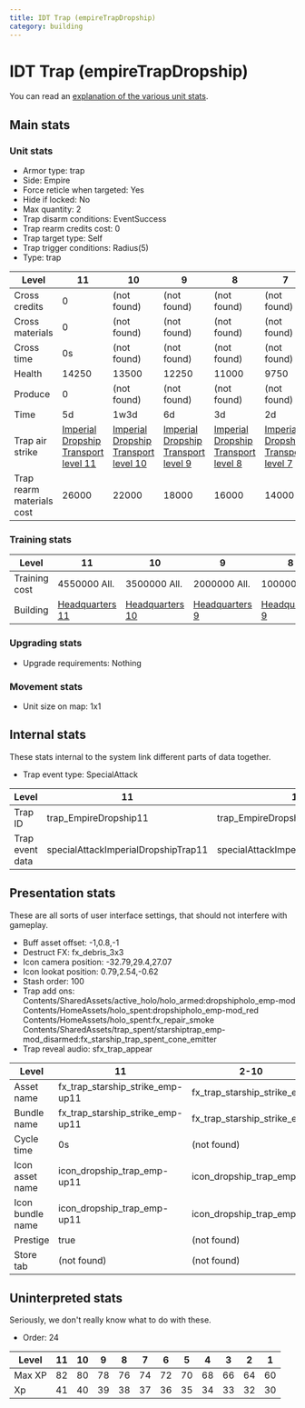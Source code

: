 ```yaml
---
title: IDT Trap (empireTrapDropship)
category: building
---
```


# IDT Trap (empireTrapDropship)

You can read an [explanation  of the various unit stats](unitexplained.md).

## Main stats

### Unit stats

  * Armor type: trap
  * Side: Empire
  * Force reticle when targeted: Yes
  * Hide if locked: No
  * Max quantity: 2
  * Trap disarm conditions: EventSuccess
  * Trap rearm credits cost: 0
  * Trap target type: Self
  * Trap trigger conditions: Radius(5)
  * Type: trap

|Level                    |11                                                               |10                                                               |9                                                               |8                                                               |7                                                               |6                                                               |5                                                               |4                                                               |3                                                               |2                                                               |1                                                               |
|-------------------------|-----------------------------------------------------------------|-----------------------------------------------------------------|----------------------------------------------------------------|----------------------------------------------------------------|----------------------------------------------------------------|----------------------------------------------------------------|----------------------------------------------------------------|----------------------------------------------------------------|----------------------------------------------------------------|----------------------------------------------------------------|----------------------------------------------------------------|
|Cross credits            |0                                                                |(not found)                                                      |(not found)                                                     |(not found)                                                     |(not found)                                                     |(not found)                                                     |(not found)                                                     |(not found)                                                     |(not found)                                                     |(not found)                                                     |(not found)                                                     |
|Cross materials          |0                                                                |(not found)                                                      |(not found)                                                     |(not found)                                                     |(not found)                                                     |(not found)                                                     |(not found)                                                     |(not found)                                                     |(not found)                                                     |(not found)                                                     |(not found)                                                     |
|Cross time               |0s                                                               |(not found)                                                      |(not found)                                                     |(not found)                                                     |(not found)                                                     |(not found)                                                     |(not found)                                                     |(not found)                                                     |(not found)                                                     |(not found)                                                     |(not found)                                                     |
|Health                   |14250                                                            |13500                                                            |12250                                                           |11000                                                           |9750                                                            |8500                                                            |7250                                                            |6000                                                            |4500                                                            |3750                                                            |2500                                                            |
|Produce                  |0                                                                |(not found)                                                      |(not found)                                                     |(not found)                                                     |(not found)                                                     |(not found)                                                     |(not found)                                                     |(not found)                                                     |(not found)                                                     |(not found)                                                     |(not found)                                                     |
|Time                     |5d                                                               |1w3d                                                             |6d                                                              |3d                                                              |2d                                                              |1d12h                                                           |1d                                                              |12h                                                             |2h                                                              |15m                                                             |1m                                                              |
|Trap air strike          |[Imperial Dropship Transport level 11](ImperialDropshipTrap.html)|[Imperial Dropship Transport level 10](ImperialDropshipTrap.html)|[Imperial Dropship Transport level 9](ImperialDropshipTrap.html)|[Imperial Dropship Transport level 8](ImperialDropshipTrap.html)|[Imperial Dropship Transport level 7](ImperialDropshipTrap.html)|[Imperial Dropship Transport level 6](ImperialDropshipTrap.html)|[Imperial Dropship Transport level 5](ImperialDropshipTrap.html)|[Imperial Dropship Transport level 4](ImperialDropshipTrap.html)|[Imperial Dropship Transport level 3](ImperialDropshipTrap.html)|[Imperial Dropship Transport level 2](ImperialDropshipTrap.html)|[Imperial Dropship Transport level 1](ImperialDropshipTrap.html)|
|Trap rearm materials cost|26000                                                            |22000                                                            |18000                                                           |16000                                                           |14000                                                           |12000                                                           |10000                                                           |8000                                                            |6000                                                            |4000                                                            |2000                                                            |


### Training stats

|Level        |11                              |10                              |9                              |8                              |7                              |6                              |5                              |4                              |3                              |2                              |1                              |
|-------------|--------------------------------|--------------------------------|-------------------------------|-------------------------------|-------------------------------|-------------------------------|-------------------------------|-------------------------------|-------------------------------|-------------------------------|-------------------------------|
|Training cost|4550000 All.                    |3500000 All.                    |2000000 All.                   |1000000 All.                   |800000 All.                    |400000 All.                    |150000 All.                    |75000 All.                     |20000 All.                     |3600 All.                      |1800 All.                      |
|Building     |[Headquarters 11](empireHQ.html)|[Headquarters 10](empireHQ.html)|[Headquarters 9](empireHQ.html)|[Headquarters 9](empireHQ.html)|[Headquarters 9](empireHQ.html)|[Headquarters 9](empireHQ.html)|[Headquarters 9](empireHQ.html)|[Headquarters 9](empireHQ.html)|[Headquarters 9](empireHQ.html)|[Headquarters 9](empireHQ.html)|[Headquarters 9](empireHQ.html)|


### Upgrading stats

  * Upgrade requirements: Nothing

### Movement stats

  * Unit size on map: 1x1

## Internal stats

These stats internal to the system link different parts of data together.

  * Trap event type: SpecialAttack

|Level          |11                                 |10                                 |9                                 |8                                 |7                                 |6                                 |5                                 |4                                 |3                                 |2                                 |1                                 |
|---------------|-----------------------------------|-----------------------------------|----------------------------------|----------------------------------|----------------------------------|----------------------------------|----------------------------------|----------------------------------|----------------------------------|----------------------------------|----------------------------------|
|Trap ID        |trap_EmpireDropship11              |trap_EmpireDropship10              |trap_EmpireDropship9              |trap_EmpireDropship8              |trap_EmpireDropship7              |trap_EmpireDropship6              |trap_EmpireDropship5              |trap_EmpireDropship4              |trap_EmpireDropship3              |trap_EmpireDropship2              |trap_EmpireDropship1              |
|Trap event data|specialAttackImperialDropshipTrap11|specialAttackImperialDropshipTrap10|specialAttackImperialDropshipTrap9|specialAttackImperialDropshipTrap8|specialAttackImperialDropshipTrap7|specialAttackImperialDropshipTrap6|specialAttackImperialDropshipTrap5|specialAttackImperialDropshipTrap4|specialAttackImperialDropshipTrap3|specialAttackImperialDropshipTrap2|specialAttackImperialDropshipTrap1|


## Presentation stats

These are all sorts of user interface settings, that should not interfere with gameplay.

  * Buff asset offset: -1,0.8,-1
  * Destruct FX: fx_debris_3x3
  * Icon camera position: -32.79,29.4,27.07
  * Icon lookat position: 0.79,2.54,-0.62
  * Stash order: 100
  * Trap add ons: Contents/SharedAssets/active_holo/holo_armed:dropshipholo_emp-mod Contents/HomeAssets/holo_spent:dropshipholo_emp-mod_red Contents/HomeAssets/holo_spent:fx_repair_smoke Contents/SharedAssets/trap_spent/starshiptrap_emp-mod_disarmed:fx_starship_trap_spent_cone_emitter
  * Trap reveal audio: sfx_trap_appear

|Level           |11                              |2-10                       |1                          |
|----------------|--------------------------------|---------------------------|---------------------------|
|Asset name      |fx_trap_starship_strike_emp-up11|fx_trap_starship_strike_emp|fx_trap_starship_strike_emp|
|Bundle name     |fx_trap_starship_strike_emp-up11|fx_trap_starship_strike_emp|fx_trap_starship_strike_emp|
|Cycle time      |0s                              |(not found)                |(not found)                |
|Icon asset name |icon_dropship_trap_emp-up11     |icon_dropship_trap_emp     |icon_dropship_trap_emp     |
|Icon bundle name|icon_dropship_trap_emp-up11     |icon_dropship_trap_emp     |icon_dropship_trap_emp     |
|Prestige        |true                            |(not found)                |(not found)                |
|Store tab       |(not found)                     |(not found)                |defenses                   |


## Uninterpreted stats

Seriously, we don't really know what to do with these.

  * Order: 24

|Level |11|10|9 |8 |7 |6 |5 |4 |3 |2 |1 |
|------|--|--|--|--|--|--|--|--|--|--|--|
|Max XP|82|80|78|76|74|72|70|68|66|64|60|
|Xp    |41|40|39|38|37|36|35|34|33|32|30|


